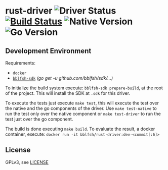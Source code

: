 # rust-driver  ![Driver Status](https://img.shields.io/badge/status-pre--alpha-d6ae86.svg) [![Build Status](https://travis-ci.org/bblfsh/rust-driver.svg?branch=master)](https://travis-ci.org/bblfsh/rust-driver) ![Native Version](https://img.shields.io/badge/rust%20version-nightly--2017--02--20-aa93ea.svg) ![Go Version](https://img.shields.io/badge/go%20version-1.8-63afbf.svg)



Development Environment
-----------------------

Requirements:
- `docker`
- [`bblfsh-sdk`](https://github.com/bblfsh/sdk) _(go get -u github.com/bblfsh/sdk/...)_

To initialize the build system execute: `bblfsh-sdk prepare-build`, at the root of the project. This will install the SDK at `.sdk` for this driver.

To execute the tests just execute `make test`, this will execute the test over the native and the go components of the driver. Use `make test-native` to run the test only over the native component or `make test-driver` to run the test just over the go component.

The build is done executing `make build`. To evaluate the result, a docker container, execute:
`docker run -it bblfsh/rust-driver:dev-<commit[:6]>`


License
-------

GPLv3, see [LICENSE](LICENSE)



